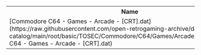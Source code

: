 <table>
<tr><th>Name</th><th>Size</th></tr>
<tr><td>[Commodore C64 - Games - Arcade - [CRT].dat](https://raw.githubusercontent.com/open-retrogaming-archive/dat-catalog/main/root/basic/TOSEC/Commodore/C64/Games/Arcade/[CRT]/Commodore C64 - Games - Arcade - [CRT].dat)</td><td>92008</td></tr>
</table>
